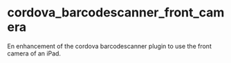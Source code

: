 cordova_barcodescanner_front_camera
===================================

En enhancement of the cordova barcodescanner plugin to use the front camera of an iPad.
